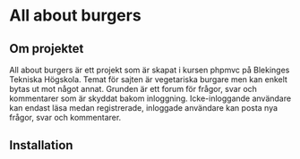 All about burgers 
=========
## Om projektet
All about burgers är ett projekt som är skapat i kursen phpmvc på Blekinges Tekniska Högskola. Temat för sajten är vegetariska burgare men kan enkelt bytas ut mot något annat. Grunden är ett forum för frågor, svar och kommentarer som är skyddat bakom inloggning. Icke-inloggande användare kan endast läsa medan registrerade, inloggade användare kan posta nya frågor, svar och kommentarer.

## Installation


```
